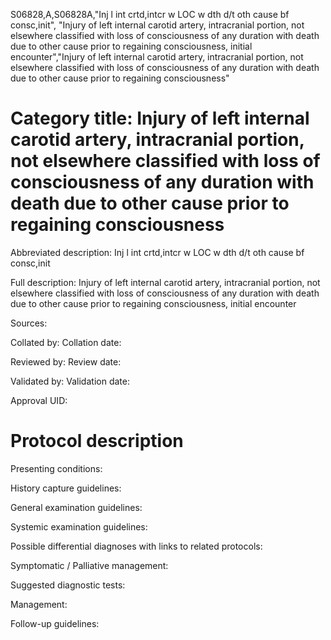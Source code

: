 S06828,A,S06828A,"Inj l int crtd,intcr w LOC w dth d/t oth cause bf consc,init", "Injury of left internal carotid artery, intracranial portion, not elsewhere classified with loss of consciousness of any duration with death due to other cause prior to regaining consciousness, initial encounter","Injury of left internal carotid artery, intracranial portion, not elsewhere classified with loss of consciousness of any duration with death due to other cause prior to regaining consciousness"
# Category title: Injury of left internal carotid artery, intracranial portion, not elsewhere classified with loss of consciousness of any duration with death due to other cause prior to regaining consciousness

Abbreviated description: Inj l int crtd,intcr w LOC w dth d/t oth cause bf consc,init

Full description: Injury of left internal carotid artery, intracranial portion, not elsewhere classified with loss of consciousness of any duration with death due to other cause prior to regaining consciousness, initial encounter

Sources:

Collated by:
Collation date:

Reviewed by:
Review date:

Validated by:
Validation date:

Approval UID:

# Protocol description

Presenting conditions:

History capture guidelines:

General examination guidelines:

Systemic examination guidelines:

Possible differential diagnoses with links to related protocols:

Symptomatic / Palliative management:

Suggested diagnostic tests:

Management:

Follow-up guidelines:

